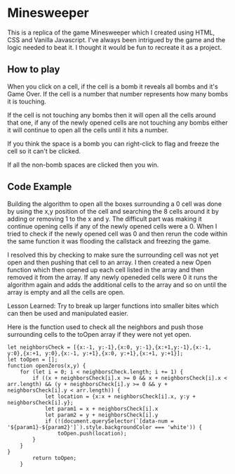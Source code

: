 # Minesweeper

This is a replica of the game Minesweeper which I created using HTML, CSS and Vanilla Javascript. I've always been intrigued by the game and the logic needed to beat it. I thought it would be fun to recreate it as a project.

## How to play

When you click on a cell, if the cell is a bomb it reveals all bombs and it's Game Over. If the cell is a number that number represents how many bombs it is touching.

If the cell is not touching any bombs then it will open all the cells around that one, if any of the newly opened cells are not touching any bombs either it will continue to open all the cells until it hits a number.

If you think the space is a bomb you can right-click to flag and freeze the cell so it can't be clicked. 

If all the non-bomb spaces are clicked then you win.

## Code Example

Building the algorithm to open all the boxes surrounding a 0 cell was done by using the x,y position of the cell and searching the 8 cells around it by adding or removing 1 to the x and y. The difficult part was making it continue opening cells if any of the newly opened cells were a 0. When I tried to check if the newly opened cell was 0 and then rerun the code within the same function it was flooding the callstack and freezing the game. 

I resolved this by checking to make sure the surrounding cell was not yet open and then pushing that cell to an array. I then created a new Open function which then opened up each cell listed in the array and then removed it from the array. If any newly openeded cells were 0 it runs the algorithm again and adds the additional cells to the array and so on until the array is empty and all the cells are open.

Lesson Learned: Try to break up larger functions into smaller bites which can then be used and manipulated easier.

Here is the function used to check all the neighbors and push those surrounding cells to the toOpen array if they were not yet open.

```
let neighborsCheck = [{x:-1, y:-1},{x:0, y:-1},{x:+1,y:-1},{x:-1, y:0},{x:+1, y:0},{x:-1, y:+1},{x:0, y:+1},{x:+1, y:+1}];
let toOpen = [];
function openZeros(x,y) {
    for (let i = 0; i < neighborsCheck.length; i += 1) {
        if ((x + neighborsCheck[i].x >= 0 && x + neighborsCheck[i].x < arr.length) && (y + neighborsCheck[i].y >= 0 && y + neighborsCheck[i].y < arr.length)) {
            let location = {x:x + neighborsCheck[i].x, y:y + neighborsCheck[i].y};
            let param1 = x + neighborsCheck[i].x
            let param2 = y + neighborsCheck[i].y
            if (!(document.querySelector(`[data-num = '${param1}-${param2}']`).style.backgroundColor === 'white')) {
                toOpen.push(location);
        }
    }
}
        return toOpen;
    }
    
```
